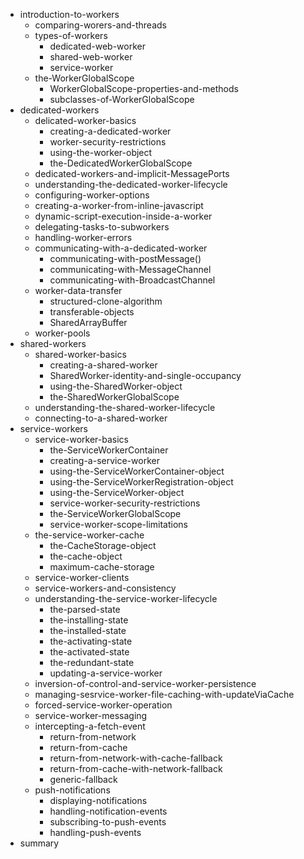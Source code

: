 - introduction-to-workers
    - comparing-worers-and-threads
    - types-of-workers
        - dedicated-web-worker
        - shared-web-worker
        - service-worker
    - the-WorkerGlobalScope
        - WorkerGlobalScope-properties-and-methods
        - subclasses-of-WorkerGlobalScope
- dedicated-workers
    - delicated-worker-basics
        - creating-a-dedicated-worker
        - worker-security-restrictions
        - using-the-worker-object
        - the-DedicatedWorkerGlobalScope
    - dedicated-workers-and-implicit-MessagePorts
    - understanding-the-dedicated-worker-lifecycle
    - configuring-worker-options
    - creating-a-worker-from-inline-javascript
    - dynamic-script-execution-inside-a-worker
    - delegating-tasks-to-subworkers
    - handling-worker-errors
    - communicating-with-a-dedicated-worker
        - communicating-with-postMessage()
        - communicating-with-MessageChannel
        - communicating-with-BroadcastChannel
    - worker-data-transfer
        - structured-clone-algorithm
        - transferable-objects
        - SharedArrayBuffer
    - worker-pools
- shared-workers
    - shared-worker-basics
        - creating-a-shared-worker
        - SharedWorker-identity-and-single-occupancy
        - using-the-SharedWorker-object
        - the-SharedWorkerGlobalScope
    - understanding-the-shared-worker-lifecycle
    - connecting-to-a-shared-worker
- service-workers
    - service-worker-basics
        - the-ServiceWorkerContainer
        - creating-a-service-worker
        - using-the-ServiceWorkerContainer-object
        - using-the-ServiceWorkerRegistration-object
        - using-the-ServiceWorker-object
        - service-worker-security-restrictions
        - the-ServiceWorkerGlobalScope
        - service-worker-scope-limitations
    - the-service-worker-cache
        - the-CacheStorage-object
        - the-cache-object
        - maximum-cache-storage
    - service-worker-clients
    - service-workers-and-consistency
    - understanding-the-service-worker-lifecycle
        - the-parsed-state
        - the-installing-state
        - the-installed-state
        - the-activating-state
        - the-activated-state
        - the-redundant-state
        - updating-a-service-worker
    - inversion-of-control-and-service-worker-persistence
    - managing-sesrvice-worker-file-caching-with-updateViaCache
    - forced-service-worker-operation
    - service-worker-messaging
    - intercepting-a-fetch-event
        - return-from-network
        - return-from-cache
        - return-from-network-with-cache-fallback
        - return-from-cache-with-network-fallback
        - generic-fallback
    - push-notifications
        - displaying-notifications
        - handling-notification-events
        - subscribing-to-push-events
        - handling-push-events
- summary